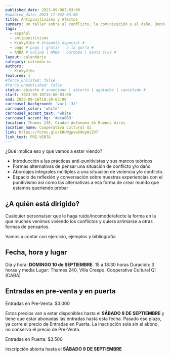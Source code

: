 ```yaml
---
published_date: 2023-09-06Z-03:00
#updated_date: 2023-11-04Z-03:00
title: Antipunitivismo y Afectos
summary: Un taller sobre el conflicto, la comunicación y el daño. Donde vamos a reflexionar sobre nuestros vínculos e intentar armar entre todes herramientas que nos permitan pensar y sentir los conflictos intra vinculares desde otras latitudes, tal vez llegando a distintos desenlaces y soluciones.
tags:
  - español
  - antipunitivismo
  - KinkyVibe # etiqueta especial #
  - pago # pago | gratis | a la gorra #
  - AMBA # online | AMBA | Córdoba | Santa Cruz #
layout: calendario
category: calendario
authors:
  - KinkyVibe
featured: 1
#force_unlisted: false
#force_unpublished: false
status: abierto # anunciado | abierto | agotadas | cancelado #
start: 2023-09-10T15:00-03:00
end: 2023-09-10T18:30-03:00
carrousel_background: 'var(--3)'
carrousel_color: 'white'
carrousel_accent_text: 'white'
carrousel_accent_bg: '#eca869'
location: Thames 240, Ciudad Autónoma de Buenos Aires
location_name: Cooperativa Cultural Qi
link: https://forms.gle/kRuWgpvw69GyWiZV7
link_text: PRE-VENTA
---
```


¿Qué implica eso y qué vamos a estar viendo?

- Introducción a las prácticas anti-punitivistas y sus marcos teóricos
- Formas alternativas de pensar una situación de conflicto y/o daño
- Abordajes integrales múltiples a una situación de violencia y/o conflicto.
- Espacio de reflexión y conversación sobre nuestras experiencias con el punitivismo así como las alternativas a esa forma de crear mundo que estamos queriendo probar

## ¿A quién está dirigido?

Cualquier persona/ser que le haga ruido/incomode/afecte la forma en la que muches venimos viviendo los conflictos y quiera arrimarse a otras formas de pensarlos.

Vamos a contar con ejercicio, ejemplos y bibliografía

## Fecha, hora y lugar

Día y hora: **DOMINGO 10 de SEPTIEMBRE**. 15 a 18:30 horas
Duración: 3 horas y media
Lugar: Thames 240, Villa Crespo. Cooperativa Cultural QI (CABA)

## Entradas en pre-venta y en puerta

Entradas en Pre-Venta: $3.000

Estos precios van a estar disponibles hasta el **SÁBADO 9 DE SEPTIEMBRE** y tiene que estar abonadas las entradas hasta esta fecha. Pasado ese plazo, ya corre el precio de Entradas en Puerta. La inscripción sola sin el abono, no conserva el precio de Pre-Venta.

Entradas en Puerta: $3.500

Inscripción abierta hasta el **SÁBADO 9 DE SEPTIEMBRE**
